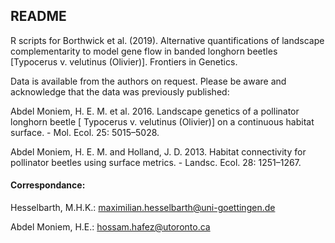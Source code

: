 ## README

R scripts for Borthwick et al. (2019). Alternative quantifications of landscape complementarity to model gene flow in banded longhorn beetles [Typocerus v. velutinus (Olivier)]. Frontiers in Genetics.

Data is available from the authors on request. Please be aware and acknowledge that the data was previously published: 

Abdel Moniem, H. E. M. et al. 2016. Landscape genetics of a pollinator longhorn beetle [ Typocerus v. velutinus (Olivier)] on a continuous habitat surface. - Mol. Ecol. 25: 5015–5028.

Abdel Moniem, H. E. M. and Holland, J. D. 2013. Habitat connectivity for pollinator beetles using surface metrics. - Landsc. Ecol. 28: 1251–1267.

#### Correspondance:

Hesselbarth, M.H.K.: maximilian.hesselbarth@uni-goettingen.de

Abdel Moniem, H.E.: hossam.hafez@utoronto.ca
